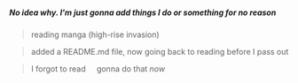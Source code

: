 ##### No idea why. I'm just gonna add things I do or something for no reason

> reading manga (high-rise invasion)

> added a README.md file, now going back to reading before I pass out

> I forgot to read <img src="https://cdn.discordapp.com/emojis/901246173493461003.png" width="12px" /> gonna do that *now*
